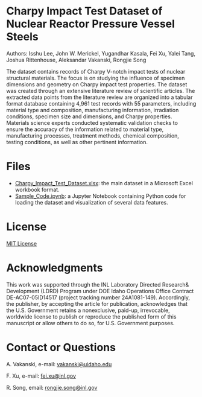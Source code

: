 # Charpy Impact Test Dataset of Nuclear Reactor Pressure Vessel Steels

Authors: Isshu Lee, John W. Merickel, Yugandhar Kasala, Fei Xu, Yalei Tang, Joshua Rittenhouse, Aleksandar Vakanski, Rongjie Song

The dataset contains records of Charpy V-notch impact tests of nuclear structural materials. The focus is on studying the influence of specimen dimensions and geometry on Charpy impact test properties. The dataset was created through an extensive literature review of scientific articles. The extracted data points from the literature review are organized into a tabular format database containing 4,961 test records with 55 parameters, including material type and composition, manufacturing information, irradiation conditions, specimen size and dimensions, and Charpy properties. Materials science experts conducted systematic validation checks to ensure the accuracy of the information related to material type, manufacturing processes, treatment methods, chemical composition, testing conditions, as well as other pertinent information.

# Files
* <a href="Charpy_Impact_Test_Dataset.xlsx">Charpy_Impact_Test_Dataset.xlsx</a>: the main dataset in a Microsoft Excel workbook format.
* <a href="Sample_Code.ipynb">Sample_Code.ipynb</a>: a Jupyter Notebook containing Python code for loading the dataset and visualization of several data features.

# License
<a href="License - MIT.txt">MIT License</a>

# Acknowledgments
This work was supported through the INL Laboratory Directed Research& Development (LDRD) Program under DOE Idaho Operations Office Contract DE-AC07-05ID14517 (project tracking number 24A1081-149). Accordingly, the publisher, by accepting the article for publication, acknowledges that the U.S. Government retains a nonexclusive, paid-up, irrevocable, worldwide license to publish or reproduce the published form of this manuscript or allow others to do so, for U.S. Government purposes.

# Contact or Questions
A. Vakanski, e-mail: vakanski@uidaho.edu

F. Xu, e-mail: fei.xu@inl.gov

R. Song, email: rongjie.song@inl.gov

